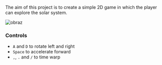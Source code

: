 The aim of this project is to create a simple 2D game in which the player can explore the solar system. 

![obraz](https://github.com/michal100032/space-explorer-game/assets/53525961/ec8b47d6-4c87-44ac-9f61-8a183c6de1f5)

### Controls
- `A` and `D` to rotate left and right
- `Space` to accelerate forward
- `,`, `.` and `/` to time warp 
